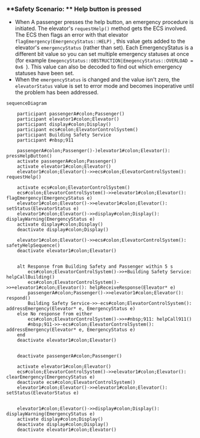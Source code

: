 ### **Safety Scenario: ** Help button is pressed

- When A passenger presses the help button, an emergency procedure is initiated.  The elevator's `requestHelp()` method gets the ECS involved. The ECS then flags an error with that elevator `flagEmergency(EmergencyStatus::HELP)` , this value gets added to the elevator's `emergencyStatus` (rather than set). Each EmergencyStatus is a different bit value so you can set multiple emergency statuses at once (for example `EmegencyStatus::OBSTRUCTION|EmegencyStatus::OVERLOAD = 0x6 `). This value can also be decoded to find out which emergency statuses have been set.
- When the  `emergencyStatus` is changed and the value isn't zero, the `elevatorStatus` value is set to error mode and becomes inoperative until the problem has been addressed.

```mermaid
sequenceDiagram

	participant passengerA#colon;Passenger()
	participant elevator1#colon;Elevator()
	participant display#colon;Display()
	participant ecs#colon;ElevatorControlSystem()
	participant Building Safety Service
	participant #nbsp;911
	
	passengerA#colon;Passenger()-)elevator1#colon;Elevator(): pressHelpButton()
	activate passengerA#colon;Passenger()
	activate elevator1#colon;Elevator()
	elevator1#colon;Elevator()->>ecs#colon;ElevatorControlSystem(): requestHelp()
	
	activate ecs#colon;ElevatorControlSystem()
	ecs#colon;ElevatorControlSystem()->>elevator1#colon;Elevator(): flagEmergency(EmergencyStatus e)
	elevator1#colon;Elevator()->>elevator1#colon;Elevator(): setStatus(ElevatorStatus e)
	elevator1#colon;Elevator()->>display#colon;Display(): displayWarning(EmergencyStatus e)
	activate display#colon;Display()
	deactivate display#colon;Display()
	
	elevator1#colon;Elevator()->>ecs#colon;ElevatorControlSystem(): safetyHelpSequence()
	deactivate elevator1#colon;Elevator()
	
	
	alt Response from Building Safety and Passenger within 5 s
		ecs#colon;ElevatorControlSystem()->>+Building Safety Service: helpCallBuilding()
		ecs#colon;ElevatorControlSystem()->>+elevator1#colon;Elevator(): helpReceiveResponse(Elevator* e)
		passengerA#colon;Passenger()->>elevator1#colon;Elevator(): respond()
		Building Safety Service->>-ecs#colon;ElevatorControlSystem(): addressEmergency(Elevator* e, EmergencyStatus e)
	else No response from either
		ecs#colon;ElevatorControlSystem()->>+#nbsp;911: helpCall911()
		#nbsp;911->>-ecs#colon;ElevatorControlSystem(): addressEmergency(Elevator* e, EmergencyStatus e)
	end
	deactivate elevator1#colon;Elevator()
	
	
	deactivate passengerA#colon;Passenger()
	
	activate elevator1#colon;Elevator()
	ecs#colon;ElevatorControlSystem()->>elevator1#colon;Elevator(): clearEmergency(EmergencyStatus e)
	deactivate ecs#colon;ElevatorControlSystem()
	elevator1#colon;Elevator()->>elevator1#colon;Elevator(): setStatus(ElevatorStatus e)
	
	
	elevator1#colon;Elevator()->>display#colon;Display(): displayWarning(EmergencyStatus e)
	activate display#colon;Display()
	deactivate display#colon;Display()
	deactivate elevator1#colon;Elevator()
```
